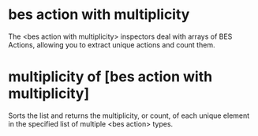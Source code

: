 # bes action with multiplicity

The &lt;bes action with multiplicity&gt; inspectors deal with arrays of BES Actions, allowing you to extract unique actions and count them.

# multiplicity of [bes action with multiplicity]

Sorts the list and returns the multiplicity, or count, of each unique element in the specified list of multiple &lt;bes action&gt; types.

